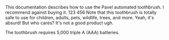 This documentation describes how to use the Pavel automated
toothbrush. I recommend against buying it.
123
456
Note that this toothbrush is totally safe to use for children,
adults, pets, wildlife, trees, and more. Yeah, it's absurd! But who cares? It's not a good product ugh. 

The toothbrush requires 5,000 triple A (AAA) batteries.